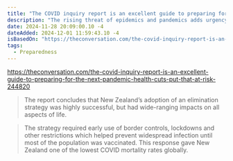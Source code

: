 ```yaml
---
title: "The COVID inquiry report is an excellent guide to preparing for the next pandemic – health cuts put that at risk"
description: "The rising threat of epidemics and pandemics adds urgency for the government to act on the recommendations of the long-awaited inquiry into New Zealand’s COVID response."
date: 2024-11-28 20:09:00.10 -4
dateAdded: 2024-12-01 11:59:43.10 -4
isBasedOn: "https://theconversation.com/the-covid-inquiry-report-is-an-excellent-guide-to-preparing-for-the-next-pandemic-health-cuts-put-that-at-risk-244820"
tags:
  - Preparedness
---
```


https://theconversation.com/the-covid-inquiry-report-is-an-excellent-guide-to-preparing-for-the-next-pandemic-health-cuts-put-that-at-risk-244820

> The report concludes that New Zealand’s adoption of an elimination strategy was highly successful, but had wide-ranging impacts on all aspects of life.

> The strategy required early use of border controls, lockdowns and other restrictions which helped prevent widespread infection until most of the population was vaccinated. This response gave New Zealand one of the lowest COVID mortality rates globally.
